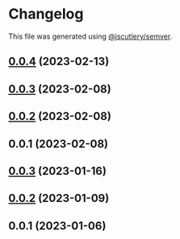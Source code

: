 # Changelog

This file was generated using [@jscutlery/semver](https://github.com/jscutlery/semver).

## [0.0.4](https://github.com/ntrehout/fdj-ca/compare/charts-server-0.0.3...charts-server-0.0.4) (2023-02-13)



## [0.0.3](https://github.com/ntrehout/fdj-ca/compare/charts-server-0.0.2...charts-server-0.0.3) (2023-02-08)



## [0.0.2](https://github.com/ntrehout/fdj-ca/compare/charts-server-0.0.1...charts-server-0.0.2) (2023-02-08)



## 0.0.1 (2023-02-08)



## [0.0.3](https://github.com/ntrehout/fdj-ca/compare/charts-server-0.0.2...charts-server-0.0.3) (2023-01-16)



## [0.0.2](https://github.com/ntrehout/fdj-ca/compare/charts-server-0.0.1...charts-server-0.0.2) (2023-01-09)



## 0.0.1 (2023-01-06)
